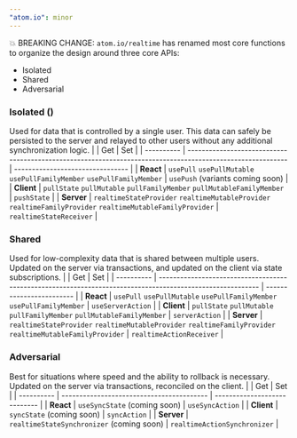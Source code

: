 ```yaml
---
"atom.io": minor
---
```


💥 BREAKING CHANGE: `atom.io/realtime` has renamed most core functions to organize the design around three core APIs:
- Isolated
- Shared
- Adversarial

### Isolated ()
Used for data that is controlled by a single user. This data can safely be persisted to the server and relayed to other users without any additional synchronization logic.
|            | Get                                                                                                        | Set                              |
| ---------- | ---------------------------------------------------------------------------------------------------------- | -------------------------------- |
| **React**  | `usePull` `usePullMutable` `usePullFamilyMember` `usePullFamilyMember`                                     | `usePush` (variants coming soon) |
| **Client** | `pullState` `pullMutable` `pullFamilyMember` `pullMutableFamilyMember`                                     | `pushState`                      |
| **Server** | `realtimeStateProvider` `realtimeMutableProvider` `realtimeFamilyProvider` `realtimeMutableFamilyProvider` | `realtimeStateReceiver`          |

### Shared
Used for low-complexity data that is shared between multiple users. Updated on the server via transactions, and updated on the client via state subscriptions.
|            | Get                                                                                                        | Set                      |
| ---------- | ---------------------------------------------------------------------------------------------------------- | ------------------------ |
| **React**  | `usePull` `usePullMutable` `usePullFamilyMember` `usePullFamilyMember`                                     | `useServerAction`        |
| **Client** | `pullState` `pullMutable` `pullFamilyMember` `pullMutableFamilyMember`                                     | `serverAction`           |
| **Server** | `realtimeStateProvider` `realtimeMutableProvider` `realtimeFamilyProvider` `realtimeMutableFamilyProvider` | `realtimeActionReceiver` |

### Adversarial
Best for situations where speed and the ability to rollback is necessary. Updated on the server via transactions, reconciled on the client.
|            | Get                                       | Set                          |
| ---------- | ----------------------------------------- | ---------------------------- |
| **React**  | `useSyncState` (coming soon)              | `useSyncAction`              |
| **Client** | `syncState` (coming soon)                 | `syncAction`                 |
| **Server** | `realtimeStateSynchronizer` (coming soon) | `realtimeActionSynchronizer` |